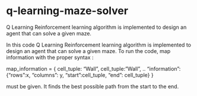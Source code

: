 # q-learning-maze-solver
Q Learning Reinforcement learning algorithm is implemented to design an agent that can solve a given maze.

In this code Q Learning Reinforcement learning algorithm is implemented to design an agent that can solve a given maze.
To run the code, map information with the proper syntax : 

map_information = { cell_tuple: “Wall”, cell_tuple:”Wall”, .. “information”: {“rows”:x,  “columns”: y, “start”:cell_tuple, “end”: cell_tuple} }

must be given. It finds the best possible path from the start to the end. 
